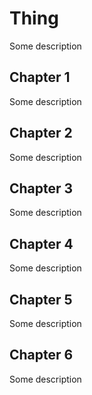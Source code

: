# Thing

Some description

## Chapter 1

Some description

## Chapter 2

Some description

## Chapter 3

Some description

## Chapter 4

Some description

## Chapter 5

Some description

## Chapter 6

Some description
